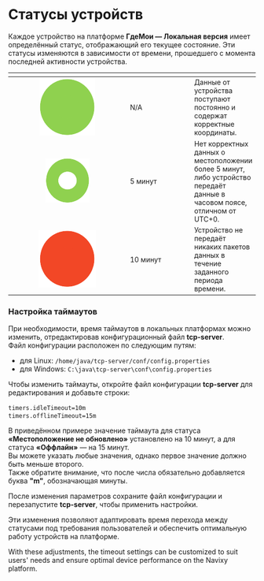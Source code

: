 # Статусы устройств

Каждое устройство на платформе **ГдеМои — Локальная версия** имеет определённый статус, отображающий его текущее состояние. Эти статусы изменяются в зависимости от времени, прошедшего с момента последней активности устройства.

<table data-header-hidden>
<thead>
<tr>
<th width="236.727294921875" align="center"></th>
<th width="119.9090576171875"></th>
<th></th>
</tr>
</thead>
<tbody>
<tr>
<td align="center"><img src="../../../on-premise/on-premise/configuration/attachments/browser_lrla4GLmVP.png" alt="browser_lrla4GLmVP.png" data-size="original"></td>
<td>N/A</td>
<td>Данные от устройства поступают постоянно и содержат корректные координаты.</td>
</tr>
<tr>
<td align="center"><img src="../../../on-premise/on-premise/configuration/attachments/browser_qJjb9CyZAT.png" alt="browser_qJjb9CyZAT.png"></td>
<td>5 минут</td>
<td>Нет корректных данных о местоположении более 5 минут, либо устройство передаёт данные в часовом поясе, отличном от UTC+0.</td>
</tr>
<tr>
<td align="center"><img src="../../../on-premise/on-premise/configuration/attachments/browser_CHEecmH3nB.png" alt="browser_CHEecmH3nB.png"></td>
<td>10 минут</td>
<td>Устройство не передаёт никаких пакетов данных в течение заданного периода времени.</td>
</tr>
</tbody>
</table>

### Настройка таймаутов

При необходимости, время таймаутов в локальных платформах можно изменить, отредактировав конфигурационный файл **tcp-server**.  
Файл конфигурации расположен по следующим путям:

* для Linux: `/home/java/tcp-server/conf/config.properties`
* для Windows: `C:\java\tcp-server\conf\config.properties`

Чтобы изменить таймауты, откройте файл конфигурации **tcp-server** для редактирования и добавьте строки:

```
timers.idleTimeout=10m
timers.offlineTimeout=15m
```

В приведённом примере значение таймаута для статуса **«Местоположение не обновлено»** установлено на 10 минут, а для статуса **«Оффлайн»** — на 15 минут.  
Вы можете указать любые значения, однако первое значение должно быть меньше второго.  
Также обратите внимание, что после числа обязательно добавляется буква **"m"**, обозначающая минуты.

После изменения параметров сохраните файл конфигурации и перезапустите **tcp-server**, чтобы применить настройки.

Эти изменения позволяют адаптировать время перехода между статусами под требования пользователей и обеспечить оптимальную работу устройств на платформе.

With these adjustments, the timeout settings can be customized to suit users' needs and ensure optimal device performance on the Navixy platform.
